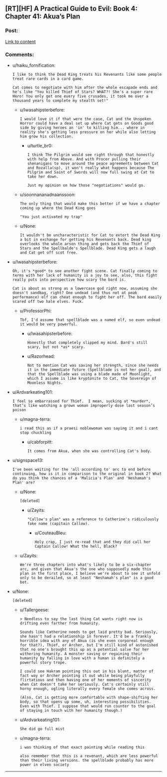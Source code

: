 ## [RT][HF] A Practical Guide to Evil: Book 4: Chapter 41: Akua’s Plan

### Post:

[Link to content](https://practicalguidetoevil.wordpress.com/2018/08/08/chapter-41-akuas-plan/)

### Comments:

- u/haiku_fornification:
  ```
  I like to think the Dead King treats his Revenants like some people treat rare cards in a card game. 

  Cat comes to negotiate with him after the whole escapade ends and he's like "You killed Thief of Stars? WHAT?! She's a super rare Hero! You only get one every five crusades, it took me over a thousand years to complete my stealth set!"
  ```

  - u/Iwasahipsterbefore:
    ```
    I would love it if that were the case, Cat and the Unspoken Horror could have a deal set up where Cat gets on Goods good side by giving heroes an 'in' to killing him... where in reality she's getting less pressure on her while also letting him grow his collection.
    ```

    - u/turtle_br0:
      ```
      I think The Pilgrim would see right through that honestly with help from Above. And with Procer pulling their shenanigans to move around the peace agreements between Cat and Rozalla(sp), it won't really what happens because The Pilgrim and Saint of Swords will now full swing at Cat to take her down.

      Just my opinion on how those "negotiations" would go.
      ```

  - u/soonnananadnaanssoon:
    ```
    The only thing that would make this better if we have a chapter coming up where the Dead King goes 

    "You just activated my trap"
    ```

  - u/None:
    ```
    It wouldn't be uncharacteristic for Cat to extort the Dead King a bit in exchange for getting his Revenants back. Dead king overlooks the whole arson thing and gets back the Thief of Stars and the Spellbalde's Spellblade. Dead King gets a laugh and Cat get off scot free.
    ```

- u/Iwasahipsterbefore:
  ```
  Oh, it's *good* to see another fight scene. Cat finally coming to terms with her lack of humanity is a joy to see, also, this fight really puts into perspective how scary the bard is.

  Cat is about as strong as a lowercase god right now, assuming she doesn't sandbag, right? One undead (and thus not at peak performance) elf can cheat enough to fight her off. The bard easily scared off two hale elves. Fuck.
  ```

  - u/ProfessorPhi:
    ```
    Tbf, I'd assume that spellblade was a named elf, so even undead it would be very powerful.
    ```

    - u/Iwasahipsterbefore:
      ```
      Honestly that completely slipped my mind. Bard's still scary, but not *as* scary.
      ```

    - u/Razorhead:
      ```
      Not to mention Cat was saving her strength, since she needs it in the immediate future (Spellblade is not her goal), and that the Spellblade was using a blade made of Moonlight, which I assume is like kryptonite to Cat, the Sovereign of Moonless Nights.
      ```

- u/Ardvarkeating101:
  ```
  I feel so embarrassed for Thief.  I mean, sucking at *murder*, that’s like watching a grown woman improperly dose last season’s poison
  ```

  - u/magna-terra:
    ```
    i read this as if a praesi noblewoman was saying it and i cant stop chuckling
    ```

    - u/cabforpitt:
      ```
      It comes from Akua, when she was controlling Cat's body.
      ```

- u/signspace13:
  ```
  I've been waiting for the 'all according to' arc to end before continuing, how is it in comparison to the original in book 2? What do you think the chances of a 'Malicia's Plan' and 'Neshamah's Plan' are?
  ```

  - u/None:
    ```
    [deleted]
    ```

    - u/Zayits:
      ```
      "Callow's plan" was a reference to Catherine's ridiculously fake name (capitain Callow).
      ```

      - u/CouteauBleu:
        ```
        Holy crap, I just re-read that and they did call her Captain Callow! What the hell, Black?
        ```

  - u/Zayits:
    ```
    We're three chapters into what's likely to be a six-chapter arc, and given that Akua's the one who supposedly made this plan in the first place, I believe we're about to see it unfold only to be derailed, so at least "Neshamah's plan" is a good bet.
    ```

- u/None:
  ```
  [deleted]
  ```

  - u/Tallergeese:
    ```
    > Needless to say the last thing Cat wants right now is drifting even farther from humanity.

    Sounds like Catherine needs to get laid pretty bad. Seriously, she hasn't had a relationship in forever. It'd be a frankly horrible idea with any of Akua (is she even corporeal enough for that?), Thief, or Archer, but I'm still kind of astonished that no one's brought this up as a potential salve for her withering humanity. A monster saving or regaining their humanity by falling in love with a human is definitely a powerful story trope.

    I could see Hakram pointing this out in his blunt, matter of fact way or Archer pointing it out while being playfully flirtatious and then having one of her moments of sincerity when Cat doesn't take her seriously. Cat's certainly still horny enough, ogling literally every female she comes across. 

    (Also, Cat is getting more comfortable with shape-shifting her body, so that opens up some, uh, interesting possibilities. Even with Thief. I suppose that would run counter to the goal of staying in touch with her humanity though.)
    ```

  - u/Ardvarkeating101:
    ```
    She did go full mist
    ```

  - u/magna-terra:
    ```
    i was thinking of that exact painting while reading this 

    also remember that this is a revenant, which are less powerful than their living versions. the spellblade probably has more power in elven society
    ```

---

